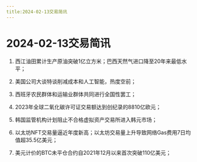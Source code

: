 ```yaml
---
title:2024-02-13交易简讯
---
```

# 2024-02-13交易简讯

1. 西江油田累计生产原油突破1亿立方米；巴西天然气进口降至20年来最低水平；

2. 美国公司大谈特谈削减成本和人工智能，热度空前；

3. 西班牙农民群体和运输业群体共同进行全国性罢工；

4. 2023年全球二氧化碳许可证交易额达到创纪录的8810亿欧元；

5. 韩国监管机构计划阻止不合格虚拟资产交易所进入韩元市场；

6. 以太坊NFT交易量逼近年度新高；以太坊交易量上升导致网络Gas费用7日均值超35.5亿美元；

7. 美元计价的BTC未平仓合约自2021年12月以来首次突破110亿美元；